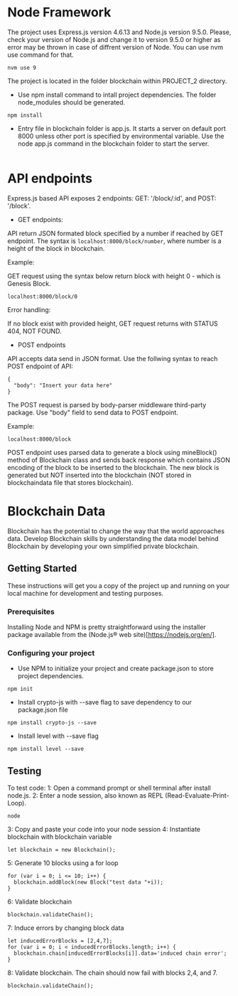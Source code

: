 # Node Framework

The project uses Express.js version 4.6.13 and Node.js version 9.5.0. Please, check your version of Node.js and change it to version 9.5.0 or higher as error may be thrown in case 
of diffrent version of Node. You can use nvm use command for that. 

``` 
nvm use 9

```

The project is located in the folder blockchain within PROJECT_2 directory.

 - Use npm install command to intall project dependencies. The folder node_modules should be generated. 
  ```
  npm install
  ```
- Entry file in blockchain folder is app.js. It starts a server on default port 8000 unless other port is specified by environmental variable. Use the node app.js command in the blockchain folder to start the server. 

``` node app.js
```

# API endpoints 

Express.js based API exposes 2 endpoints: GET: '/block/:id', and POST: '/block'.

- GET endpoints:

API return JSON formated block specified by a number if reached by GET endpoint. 
The syntax is `localhost:8000/block/number`, where number is a height of the block in blockchain. 

Example:

GET request using the syntax below return block with height 0 - which is Genesis Block. 

```
localhost:8000/block/0

```
Error handling:

If no block exist with provided height, GET request returns with STATUS 404, NOT FOUND. 

- POST endpoints 

API accepts data send in JSON format. Use the follwing syntax to reach POST endpoint of API:

```
{
  "body": "Insert your data here"
}

```
The POST request is parsed by body-parser middleware third-party package. Use "body" field to 
send data to POST endpoint.

Example: 

```
localhost:8000/block

```

POST endpoint uses parsed data to generate a block using mineBlock() method of Blockchain class and sends back response which contains JSON encoding of the block to be inserted to the blockchain. The new block is generated but NOT inserted into the blockchain (NOT stored in blockchaindata file that stores blockchain). 






# Blockchain Data

Blockchain has the potential to change the way that the world approaches data. Develop Blockchain skills by understanding the data model behind Blockchain by developing your own simplified private blockchain.

## Getting Started

These instructions will get you a copy of the project up and running on your local machine for development and testing purposes.

### Prerequisites

Installing Node and NPM is pretty straightforward using the installer package available from the (Node.js® web site)[https://nodejs.org/en/].

### Configuring your project

- Use NPM to initialize your project and create package.json to store project dependencies.
```
npm init
```
- Install crypto-js with --save flag to save dependency to our package.json file
```
npm install crypto-js --save
```
- Install level with --save flag
```
npm install level --save
```

## Testing

To test code:
1: Open a command prompt or shell terminal after install node.js.
2: Enter a node session, also known as REPL (Read-Evaluate-Print-Loop).
```
node
```
3: Copy and paste your code into your node session
4: Instantiate blockchain with blockchain variable
```
let blockchain = new Blockchain();
```
5: Generate 10 blocks using a for loop
```
for (var i = 0; i <= 10; i++) {
  blockchain.addBlock(new Block("test data "+i));
}
```
6: Validate blockchain
```
blockchain.validateChain();
```
7: Induce errors by changing block data
```
let inducedErrorBlocks = [2,4,7];
for (var i = 0; i < inducedErrorBlocks.length; i++) {
  blockchain.chain[inducedErrorBlocks[i]].data='induced chain error';
}
```
8: Validate blockchain. The chain should now fail with blocks 2,4, and 7.
```
blockchain.validateChain();
```
